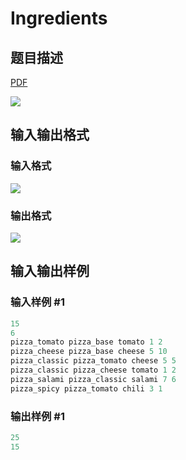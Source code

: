 # Ingredients

## 题目描述

[problemUrl]: https://uva.onlinejudge.org/index.php?option=com_onlinejudge&Itemid=8&category=878&page=show_problem&problem=5210

[PDF](https://uva.onlinejudge.org/external/132/p13286.pdf)

![](https://cdn.luogu.com.cn/upload/vjudge_pic/UVA13286/991e33af2558be55c807891ce6e3c8ce953bf51e.png)

## 输入输出格式

### 输入格式

![](https://cdn.luogu.com.cn/upload/vjudge_pic/UVA13286/f615a753207e498cca2808ed541390b4f29c4e75.png)

### 输出格式

![](https://cdn.luogu.com.cn/upload/vjudge_pic/UVA13286/b4259eca443268504f7f5167a0e07f11367d80b4.png)

## 输入输出样例

### 输入样例 #1

```cpp
15
6
pizza_tomato pizza_base tomato 1 2
pizza_cheese pizza_base cheese 5 10
pizza_classic pizza_tomato cheese 5 5
pizza_classic pizza_cheese tomato 1 2
pizza_salami pizza_classic salami 7 6
pizza_spicy pizza_tomato chili 3 1
```


### 输出样例 #1

```cpp
25
15
```


